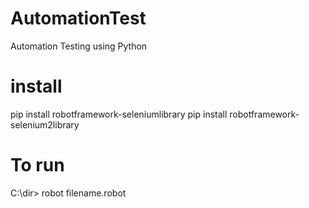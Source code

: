 # AutomationTest
Automation Testing using Python

# install
pip install robotframework-seleniumlibrary
pip install robotframework-selenium2library

# To run
C:\dir> robot filename.robot
